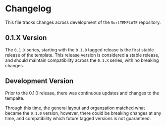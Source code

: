 # Changelog

This file tracks changes across development of the `SortTEMPLATE` repository. 

## 0.1.X Version

The `0.1.X` series, starting with the `0.1.0` tagged release is the first stable release 
of the template. This release version is considered a stable release, and should maintain
compatibility across the `0.1.X` series, with no breaking changes. 

## Development Version

Prior to the 0.1.0 release, there was continuous updates and changes to the tempalte.

Through this time, the general layout and organzation matched what became the `0.1.0` version, 
however, there could be breaking changes at any time, and compatibility which future 
tagged versions is not guaranteed. 

